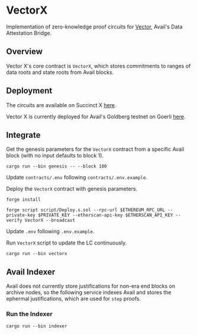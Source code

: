 # VectorX
Implementation of zero-knowledge proof circuits for [Vector](https://blog.availproject.org/data-attestation-bridge/), Avail's Data Attestation Bridge.

## Overview
Vector X's core contract is `VectorX`, which stores commitments to ranges of data roots and state
roots from Avail blocks.

## Deployment
The circuits are available on Succinct X [here](https://platform.succinct.xyz/succinctlabs/vectorx).

Vector X is currently deployed for Avail's Goldberg testnet on Goerli [here](https://goerli.etherscan.io/address/0xc862F17Ebb256679D8b428634B8D1E5D8d9EBf67#events).

## Integrate
Get the genesis parameters for the `VectorX` contract from a specific Avail block (with no input defaults to block 1).
```
cargo run --bin genesis -- --block 100
```

Update `contracts/.env` following `contracts/.env.example`.

Deploy the `VectorX` contract with genesis parameters.
```
forge install

forge script script/Deploy.s.sol --rpc-url $ETHEREUM_RPC_URL --private-key $PRIVATE_KEY --etherscan-api-key $ETHERSCAN_API_KEY --verify VectorX --broadcast
```

Update `.env` following `.env.example`.

Run `VectorX` script to update the LC continuously.
```
cargo run --bin vectorx
```

## Avail Indexer
Avail does not currently store justifications for non-era end blocks on archive nodes, so the 
following service indexes Avail and stores the ephermal justifications, which are used for `step` 
proofs.

### Run the Indexer
```
cargo run --bin indexer
```
